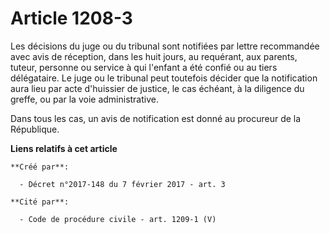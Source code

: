 # Article 1208-3

Les décisions du juge ou du tribunal sont notifiées par lettre  recommandée avec avis de réception, dans les huit jours, au
requérant,  aux parents, tuteur, personne ou service à qui l'enfant a été confié ou  au tiers délégataire. Le juge ou le
tribunal peut toutefois décider que  la notification aura lieu par acte d'huissier de justice, le cas  échéant, à la
diligence du greffe, ou par la voie administrative.

Dans tous les cas, un avis de notification est donné au procureur de la République.

**Liens relatifs à cet article**

	**Créé par**:

	  - Décret n°2017-148 du 7 février 2017 - art. 3

	**Cité par**:

	  - Code de procédure civile - art. 1209-1 (V)
